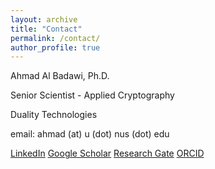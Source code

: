 ```yaml
---
layout: archive
title: "Contact"
permalink: /contact/
author_profile: true
---
```


Ahmad Al Badawi, Ph.D.

Senior Scientist - Applied Cryptography

Duality Technologies

email: ahmad (at) u (dot) nus (dot) edu

[LinkedIn](https://www.linkedin.com/in/ahmad-al-badawi/)
[Google Scholar](https://scholar.google.com.sg/citations?hl=en&user=-EhCfyEAAAAJ)
[Research Gate](https://www.researchgate.net/profile/Ahmad-Al-Badawi)
[ORCID](https://orcid.org/0000-0001-7759-7368)
